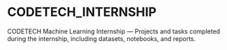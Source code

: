 # CODETECH_INTERNSHIP
CODETECH Machine Learning Internship — Projects and tasks completed during the internship, including datasets, notebooks, and reports.
